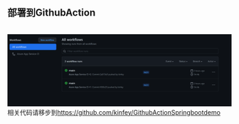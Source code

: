 ## **部署到GithubAction**
<br/>
<img src="./img/607.png"/>
<br/>
相关代码请移步到<a href="https://github.com/kinfey/GithubActionSpringbootdemo">https://github.com/kinfey/GithubActionSpringbootdemo</a>

